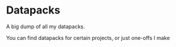 # Datapacks
A big dump of all my datapacks.

You can find datapacks for certain projects, or just one-offs I make
